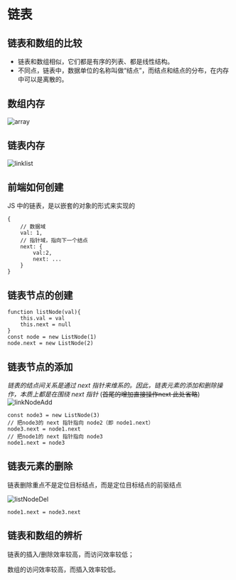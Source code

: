 # 链表
## 链表和数组的比较
- 链表和数组相似，它们都是有序的列表、都是线性结构。
- 不同点，链表中，数据单位的名称叫做“结点”，而结点和结点的分布，在内存中可以是离散的。
## 数组内存
![array](/array.png)
## 链表内存
![linklist](/linklist.png)

## 前端如何创建
JS 中的链表，是以嵌套的对象的形式来实现的
```
{
    // 数据域
    val: 1,
    // 指针域，指向下一个结点
    next: {
        val:2,
        next: ...
    }
}   

```
## 链表节点的创建
```
function listNode(val){
    this.val = val
    this.next = null
}
const node = new ListNode(1)  
node.next = new ListNode(2)
```
## 链表节点的添加

*链表的结点间关系是通过 next 指针来维系的。因此，链表元素的添加和删除操作，本质上都是在围绕 next 指针*
(~~首尾的增加直接操作next 此处省略~~)
![linkNodeAdd](/listNodeAdd.png)
```
const node3 = new ListNode(3)     
// 把node3的 next 指针指向 node2（即 node1.next）
node3.next = node1.next
// 把node1的 next 指针指向 node3
node1.next = node3
```

## 链表元素的删除
链表删除重点不是定位目标结点，而是定位目标结点的前驱结点

![listNodeDel](/listNodeDel.png)

`node1.next = node3.next `

## 链表和数组的辨析

链表的插入/删除效率较高，而访问效率较低；

数组的访问效率较高，而插入效率较低。